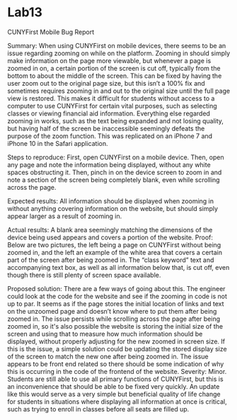 # Lab13

CUNYFirst Mobile Bug Report

Summary: When using CUNYFirst on mobile devices, there seems to be an issue regarding zooming on while on the platform. Zooming in should simply make information on the page more viewable, but whenever a page is zoomed in on, a certain portion of the screen is cut off, typically from the bottom to about the middle of the screen. This can be fixed by having the user zoom out to the original page size, but this isn’t a 100% fix and sometimes requires zooming in and out to the original size until the full page view is restored. This makes it difficult for students without access to a computer to use CUNYFirst for certain vital purposes, such as selecting classes or viewing financial aid information. Everything else regarded zooming in works, such as the text being expanded and not losing quality, but having half of the screen be inaccessible seemingly defeats the purpose of the zoom function. This was replicated on an iPhone 7 and iPhone 10 in the Safari application.

Steps to reproduce: First, open CUNYFirst on a mobile device. Then, open any page and note the information being displayed, without any white spaces obstructing it. Then, pinch in on the device screen to zoom in and note a section of the screen being completely blank, even while scrolling across the page.

Expected results: All information should be displayed when zooming in without anything covering information on the website, but should simply appear larger as a result of zooming in.

Actual results: A blank area seemingly matching the dimensions of the device being used appears and covers a portion of the website.
Proof: Below are two pictures, the left being a page on CUNYFirst without being zoomed in, and the left an example of the white area that covers a certain part of the screen after being zoomed in. The “class keyword” text and accompanying text box, as well as all information below that, is cut off, even though there is still plenty of screen space available.

Proposed solution: There are a few ways of going about this. The engineer could look at the code for the website and see if the zooming in code is not up to par. It seems as if the page stores the initial location of links and text on the unzoomed page and doesn’t know where to put them after being zoomed in. The issue persists while scrolling across the page after being zoomed in, so it's also possible the website is storing the initial size of the screen and using that to measure how much information should be displayed, without properly adjusting for the new zoomed in screen size. If this is the issue, a simple solution could be updating the stored display size of the screen to match the new one after being zoomed in. The issue appears to be front end related so there should be some indication of why this is occurring in the code of the frontend of the website.
Severity: Minor. Students are still able to use all primary functions of CUNYFirst, but this is an inconvenience that should be able to be fixed very quickly. An update like this would serve as a very simple but beneficial quality of life change for students in situations where displaying all information at once is critical, such as trying to enroll in classes before all seats are filled up.
 
